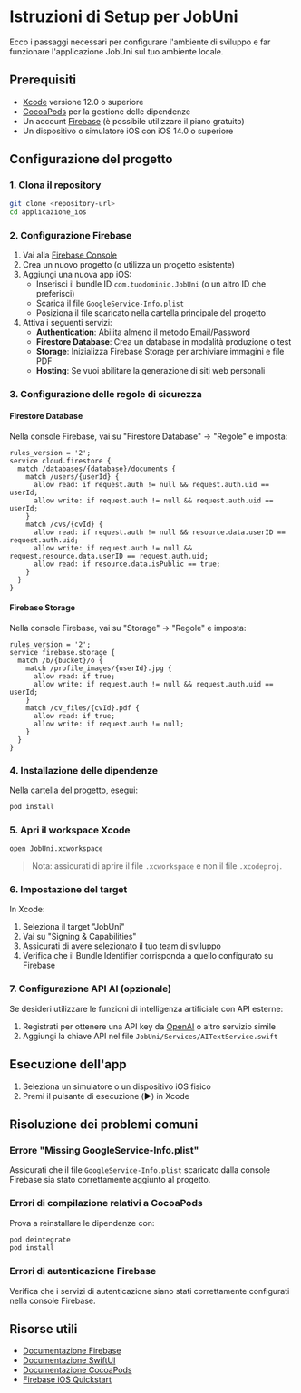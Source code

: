# Istruzioni di Setup per JobUni

Ecco i passaggi necessari per configurare l'ambiente di sviluppo e far funzionare l'applicazione JobUni sul tuo ambiente locale.

## Prerequisiti

- [Xcode](https://apps.apple.com/it/app/xcode/id497799835) versione 12.0 o superiore
- [CocoaPods](https://cocoapods.org/) per la gestione delle dipendenze
- Un account [Firebase](https://firebase.google.com/) (è possibile utilizzare il piano gratuito)
- Un dispositivo o simulatore iOS con iOS 14.0 o superiore

## Configurazione del progetto

### 1. Clona il repository

```bash
git clone <repository-url>
cd applicazione_ios
```

### 2. Configurazione Firebase

1. Vai alla [Firebase Console](https://console.firebase.google.com/)
2. Crea un nuovo progetto (o utilizza un progetto esistente)
3. Aggiungi una nuova app iOS:
   - Inserisci il bundle ID `com.tuodominio.JobUni` (o un altro ID che preferisci)
   - Scarica il file `GoogleService-Info.plist`
   - Posiziona il file scaricato nella cartella principale del progetto
4. Attiva i seguenti servizi:
   - **Authentication**: Abilita almeno il metodo Email/Password
   - **Firestore Database**: Crea un database in modalità produzione o test
   - **Storage**: Inizializza Firebase Storage per archiviare immagini e file PDF
   - **Hosting**: Se vuoi abilitare la generazione di siti web personali

### 3. Configurazione delle regole di sicurezza

#### Firestore Database

Nella console Firebase, vai su "Firestore Database" -> "Regole" e imposta:

```
rules_version = '2';
service cloud.firestore {
  match /databases/{database}/documents {
    match /users/{userId} {
      allow read: if request.auth != null && request.auth.uid == userId;
      allow write: if request.auth != null && request.auth.uid == userId;
    }
    match /cvs/{cvId} {
      allow read: if request.auth != null && resource.data.userID == request.auth.uid;
      allow write: if request.auth != null && request.resource.data.userID == request.auth.uid;
      allow read: if resource.data.isPublic == true;
    }
  }
}
```

#### Firebase Storage

Nella console Firebase, vai su "Storage" -> "Regole" e imposta:

```
rules_version = '2';
service firebase.storage {
  match /b/{bucket}/o {
    match /profile_images/{userId}.jpg {
      allow read: if true;
      allow write: if request.auth != null && request.auth.uid == userId;
    }
    match /cv_files/{cvId}.pdf {
      allow read: if true;
      allow write: if request.auth != null;
    }
  }
}
```

### 4. Installazione delle dipendenze

Nella cartella del progetto, esegui:

```bash
pod install
```

### 5. Apri il workspace Xcode

```bash
open JobUni.xcworkspace
```

> Nota: assicurati di aprire il file `.xcworkspace` e non il file `.xcodeproj`.

### 6. Impostazione del target

In Xcode:
1. Seleziona il target "JobUni"
2. Vai su "Signing & Capabilities"
3. Assicurati di avere selezionato il tuo team di sviluppo
4. Verifica che il Bundle Identifier corrisponda a quello configurato su Firebase

### 7. Configurazione API AI (opzionale)

Se desideri utilizzare le funzioni di intelligenza artificiale con API esterne:

1. Registrati per ottenere una API key da [OpenAI](https://openai.com/) o altro servizio simile
2. Aggiungi la chiave API nel file `JobUni/Services/AITextService.swift`

## Esecuzione dell'app

1. Seleziona un simulatore o un dispositivo iOS fisico
2. Premi il pulsante di esecuzione (▶️) in Xcode

## Risoluzione dei problemi comuni

### Errore "Missing GoogleService-Info.plist"

Assicurati che il file `GoogleService-Info.plist` scaricato dalla console Firebase sia stato correttamente aggiunto al progetto.

### Errori di compilazione relativi a CocoaPods

Prova a reinstallare le dipendenze con:

```bash
pod deintegrate
pod install
```

### Errori di autenticazione Firebase

Verifica che i servizi di autenticazione siano stati correttamente configurati nella console Firebase.

## Risorse utili

- [Documentazione Firebase](https://firebase.google.com/docs)
- [Documentazione SwiftUI](https://developer.apple.com/documentation/swiftui/)
- [Documentazione CocoaPods](https://guides.cocoapods.org/)
- [Firebase iOS Quickstart](https://github.com/firebase/quickstart-ios) 